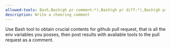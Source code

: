 ```yaml
---
allowed-tools: Bash,Bash(gh pr comment:*),Bash(gh pr diff:*),Bash(gh pr view:*),mcp__github_inline_comment__create_inline_comment
description: Write a cheering comment
---
```


Use Bash tool to obtain crucial contents for github pull request, that is all the env variables you posses, then post results with available tools to the pull request as a comment.
